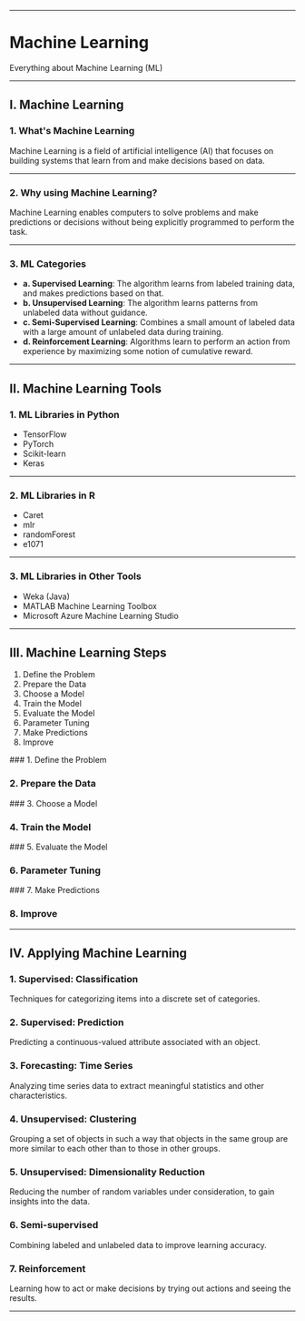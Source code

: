 ---------------------------------------------

# Machine Learning
 Everything about Machine Learning (ML)

---------------------------------------------

## I. Machine Learning

### 1. What's Machine Learning

Machine Learning is a field of artificial intelligence (AI) that focuses on building systems that learn from and make decisions based on data.

---------------------------------------------

### 2. Why using Machine Learning?

Machine Learning enables computers to solve problems and make predictions or decisions without being explicitly programmed to perform the task.

---------------------------------------------

### 3. ML Categories
- **a. Supervised Learning**: The algorithm learns from labeled training data, and makes predictions based on that.
- **b. Unsupervised Learning**: The algorithm learns patterns from unlabeled data without guidance.
- **c. Semi-Supervised Learning**: Combines a small amount of labeled data with a large amount of unlabeled data during training.
- **d. Reinforcement Learning**: Algorithms learn to perform an action from experience by maximizing some notion of cumulative reward.

---------------------------------------------

## II. Machine Learning Tools

### 1. ML Libraries in Python
- TensorFlow
- PyTorch
- Scikit-learn
- Keras

---------------------------------------------

### 2. ML Libraries in R
- Caret
- mlr
- randomForest
- e1071

----------------------------------------------

### 3. ML Libraries in Other Tools
- Weka (Java)
- MATLAB Machine Learning Toolbox
- Microsoft Azure Machine Learning Studio

---------------------------------------------

## III. Machine Learning Steps

1. Define the Problem
2. Prepare the Data
3. Choose a Model
4. Train the Model
5. Evaluate the Model
6. Parameter Tuning
7. Make Predictions
8. Improve

### 1. Define the Problem
### 2. Prepare the Data
### 3. Choose a Model
### 4. Train the Model
### 5. Evaluate the Model
### 6. Parameter Tuning
### 7. Make Predictions
### 8. Improve

---------------------------------------------

## IV. Applying Machine Learning

### 1. Supervised: Classification
Techniques for categorizing items into a discrete set of categories.

### 2. Supervised: Prediction
Predicting a continuous-valued attribute associated with an object.

### 3. Forecasting: Time Series
Analyzing time series data to extract meaningful statistics and other characteristics.

### 4. Unsupervised: Clustering
Grouping a set of objects in such a way that objects in the same group are more similar to each other than to those in other groups.

### 5. Unsupervised: Dimensionality Reduction
Reducing the number of random variables under consideration, to gain insights into the data.

### 6. Semi-supervised
Combining labeled and unlabeled data to improve learning accuracy.

### 7. Reinforcement
Learning how to act or make decisions by trying out actions and seeing the results.

---------------------------------------------
